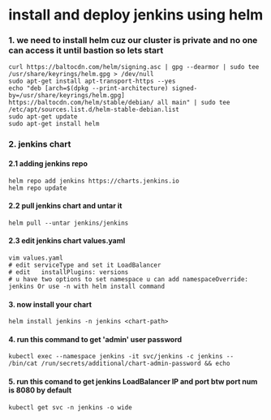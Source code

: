 # install and deploy jenkins using helm

### 1. we need to install helm cuz our cluster is private and no one can access it until bastion so lets start 

```
curl https://baltocdn.com/helm/signing.asc | gpg --dearmor | sudo tee /usr/share/keyrings/helm.gpg > /dev/null
sudo apt-get install apt-transport-https --yes
echo "deb [arch=$(dpkg --print-architecture) signed-by=/usr/share/keyrings/helm.gpg] https://baltocdn.com/helm/stable/debian/ all main" | sudo tee /etc/apt/sources.list.d/helm-stable-debian.list
sudo apt-get update
sudo apt-get install helm

```
### 2. jenkins chart 
#### 2.1 adding jenkins repo
```
helm repo add jenkins https://charts.jenkins.io
helm repo update

```
#### 2.2 pull jenkins chart and untar it
```
helm pull --untar jenkins/jenkins
```

#### 2.3 edit jenkins chart values.yaml
```
vim values.yaml
# edit serviceType and set it LoadBalancer
# edit   installPlugins: versions
# u have two options to set namespace u can add namespaceOverride: jenkins Or use -n with helm install command  
```
#### 3. now install your chart
```
helm install jenkins -n jenkins <chart-path>
```

#### 4. run this command to get 'admin' user password

```
kubectl exec --namespace jenkins -it svc/jenkins -c jenkins -- /bin/cat /run/secrets/additional/chart-admin-password && echo
```
#### 5. run this comand to get jenkins LoadBalancer IP and port btw port num is 8080 by default
```
kubectl get svc -n jenkins -o wide
```
